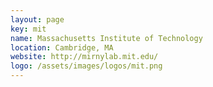 ```yaml
---
layout: page
key: mit
name: Massachusetts Institute of Technology
location: Cambridge, MA
website: http://mirnylab.mit.edu/
logo: /assets/images/logos/mit.png
---
```

